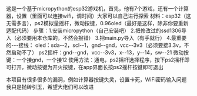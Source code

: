 这是一个基于micropython的esp32游戏机，首先，他有7个游戏，还有一个计算器，设置（里面可以连接wifi，调时间）大家可以自己进行探索
材料：esp32（这无需多言），ps2模拟量摇杆，微动按键，0.96oled（最好是这样，除非你要重新适配代码）
步骤：1.安装micropython（自己安装吧）
2.把修改过的ssd1306导入（必须要用本仓库的，不然会报错）
3.把main.py导入（有手就行）
4.最重要的---接线：
oled：sda--2，scl--1，gnd--gnd，vcc--3v3（必须要接3.3v，不然启动不了）
ps2摇杆：gnd--gnd，vcc--3v3，x--13，y--14，sw--21
微动按键：一个接gnd，一个接12
使用方法：通电，ps2摇杆选择程序，按下ps2摇杆即可打开，微动按键为开火按键，在app界面长按ps2摇杆按键即可退出

本项目有很多很多的漏洞，例如计算器按键失灵，设置卡死，WiFi密码输入问题
我只是抛砖引玉，希望大佬们可以改进
